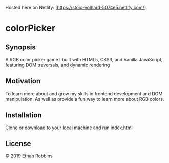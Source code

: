 
Hosted here on Netlify: [https://stoic-volhard-5074e5.netlify.com/]

# colorPicker
## Synopsis

A RGB color picker game I  built with HTML5, CSS3, and Vanilla JavaScript, featuring DOM traversals, and dynamic rendering

## Motivation

To learn more about and grow my skills in frontend development and DOM manipulation. As well as provide
a fun way to learn more about RGB colors.

## Installation

Clone or download to your local machine and run index.html


## License

&copy; 2019 Ethan Robbins
